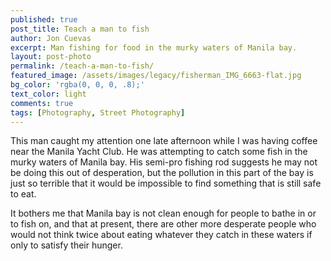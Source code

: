```yaml
---
published: true
post_title: Teach a man to fish
author: Jon Cuevas
excerpt: Man fishing for food in the murky waters of Manila bay.
layout: post-photo
permalink: /teach-a-man-to-fish/
featured_image: /assets/images/legacy/fisherman_IMG_6663-flat.jpg
bg_color: 'rgba(0, 0, 0, .8);'
text_color: light
comments: true
tags: [Photography, Street Photography]
---
```

<p class="lead">This man caught my attention one late afternoon while I was having coffee near the Manila Yacht Club. He was attempting to catch some fish in the murky waters of Manila bay. His semi-pro fishing rod suggests he may not be doing this out of desperation, but the pollution in this part of the bay is just so terrible that it would be impossible to find something that is still safe to eat.</p>

It bothers me that Manila bay is not clean enough for people to bathe in or to fish on, and that at present, there are other more desperate people who would not think twice about eating whatever they catch in these waters if only to satisfy their hunger.

